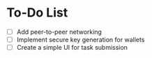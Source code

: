 # To-Do List

- [ ] Add peer-to-peer networking
- [ ] Implement secure key generation for wallets
- [ ] Create a simple UI for task submission
